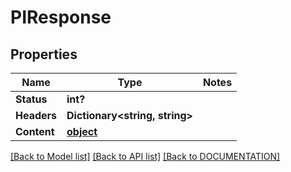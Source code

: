 # PIResponse

## Properties
Name | Type | Notes
------------ | ------------- | -------------
**Status** | **int?**
**Headers** | **Dictionary<string, string>**
**Content** | **[**object**](../Model/Object.md)**

[[Back to Model list]](../../DOCUMENTATION.md#documentation-for-models) [[Back to API list]](../../DOCUMENTATION.md#documentation-for-api-endpoints) [[Back to DOCUMENTATION]](../../DOCUMENTATION.md)
